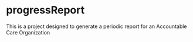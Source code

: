 # progressReport
This is a project designed to generate a periodic report for an Accountable Care Organization
